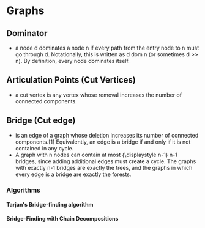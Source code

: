 
# Graphs 

## Dominator 
- a node d dominates a node n if every path from the entry node to n must go through d. Notationally, this is written as d dom n (or sometimes d >> n). 
  By definition, every node dominates itself. 


## Articulation Points (Cut Vertices)
- a cut vertex is any vertex whose removal increases the number of connected components. 

## Bridge (Cut edge)
- is an edge of a graph whose deletion increases its number of connected components.[1] Equivalently, an edge is a bridge if and only if it is not contained in any cycle. 
- A graph with n nodes can contain at most {\displaystyle n-1} n-1 bridges, since adding additional edges must create a cycle. The graphs with exactly n-1 bridges are 
  exactly the trees, and the graphs in which every edge is a bridge are exactly the forests. 

### Algorithms 

#### Tarjan's Bridge-finding algorithm 

#### Bridge-Finding with Chain Decompositions 
